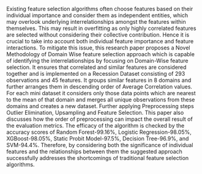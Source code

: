  Existing feature selection algorithms often choose features based on their individual importance and consider them as independent entities, which may overlook underlying interrelationships amongst the features within themselves.
 This may result in overfitting as only highly correlated features are selected without considering their collective contribution. Hence it is crucial to take into account both individual feature importance and feature interactions. 
 To mitigate this issue, this research paper proposes a Novel Methodology of Domain Wise feature selection approach which is capable of identifying the interrelationships by focusing on Domain-Wise feature selection. It ensures that correlated and
 similar features are considered together and is implemented on a Recession Dataset consisting of 293 observations and 45 features. It groups similar features in 8 domains and further arranges them in descending order of Average Correlation
 values. For each mini dataset it considers only those data points which are nearest to the mean of that domain and merges all unique observations from these domains and creates a new dataset. Further applying Preprocessing steps
Outlier Elimination, Upsampling and Feature Selection. This paper also discusses how the order of preprocessing can impact the overall result of the evaluation metrics. The efficacy of the algorithm is checked by the accuracy scores of
 Random Forest-99.16%, Logistic Regression-98.05%, XGBoost-98.05%, Static Probit Model-97.5%, Decision Tree-96.9%, and SVM-94.4%. Therefore, by considering both the significance of individual features and the relationships between 
 them the suggested approach successfully addresses the shortcomings of traditional feature selection algorithms.
